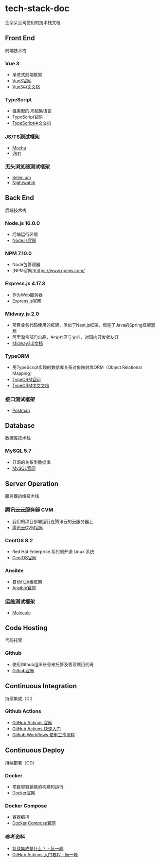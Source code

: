 # tech-stack-doc
企朵朵公司使用的技术栈文档

## Front End
前端技术栈

### Vue 3
  - 渐进式前端框架
  - [Vue3官网](https://vuejs.org/)
  - [Vue3中文文档](https://staging-cn.vuejs.org/)

### TypeScript
  - 强类型的JS超集语言
  - [TypeScript官网](https://www.typescriptlang.org/)
  - [TypeScript中文文档](https://www.tslang.cn/)

### JS/TS测试框架
  - [Mocha](https://mochajs.org/)
  - [Jest](https://jestjs.io/zh-Hans/)

### 无头浏览器测试框架
  - [Selenium](https://www.selenium.dev/)
  - [Nightwatch](https://nightwatchjs.org/)

## Back End
后端技术栈

### Node.js 16.0.0
  - 后端运行环境
  - [Node.js官网](https://nodejs.org/zh-cn/)

### NPM 7.10.0
  - Node包管理器
  - [NPM官网](https://www.npmjs.com/

### Express.js 4.17.3
  - 作为Web服务器
  - [Express.js官网](https://expressjs.com/zh-cn/)

### Midway.js 2.0
  - 项目业务代码使用的框架，类似于Nest.js框架，借鉴了Java的Spring框架思想
  - 阿里淘宝部门出品，中文社区与文档，对国内开发者友好
  - [Midway2.0文档](https://midwayjs.org/docs/2.0.0/intro)

### TypeORM
  - 用TypeScript实现的数据库关系对象映射库ORM（Object Relational Mapping）
  - [TypeORM官网](https://typeorm.io/)
  - [TypeORM中文文档](https://typeorm.biunav.com/zh/)

### 接口测试框架
  - [Postman](https://www.postman.com/)

## Database

数据库技术栈

### MySQL 5.7
  - 开源的关系型数据库
  - [MySQL官网](https://www.mysql.com/cn/)

## Server Operation
服务器运维技术栈

### 腾讯云云服务器 CVM
  - 我们的项目部署运行在腾讯云的云服务器上
  - [腾讯云CVM官网](https://cloud.tencent.com/product/cvm)

### CentOS 8.2
  - Red Hat Enterprise 系列的开源 Linux 系统
  - [CentOS官网](https://www.centos.org/)

### Ansible
  - 自动化运维框架
  - [Ansible官网](https://www.ansible.com/)

### 运维测试框架
  - [Molecule](https://molecule.readthedocs.io/en/latest/)

## Code Hosting

代码托管

### Github
  - 使用Github组织账号来托管及管理项目代码
  - [Github官网](https://github.com)

## Continuous Integration
持续集成（CI）

### Github Actions
- [GitHub Actions 官网](https://docs.github.com/cn/actions)
- [GitHub Actions 快速入门](https://docs.github.com/cn/actions/quickstart)
- [Github Workflows 使用工作流程](https://docs.github.com/cn/actions/using-workflows)

## Continuous Deploy
持续部署（CD）

### Docker
  - 项目容器镜像的构建和运行
  - [Docker官网](https://www.docker.com/)

### Docker Compose
  - 容器编排
  - [Docker Compose官网](https://docs.docker.com/compose/)


### 参考资料
- [持续集成是什么？ - 阮一峰](https://www.ruanyifeng.com/blog/2015/09/continuous-integration.html)
- [GitHub Actions 入门教程 - 阮一峰](https://www.ruanyifeng.com/blog/2019/09/getting-started-with-github-actions.html)
